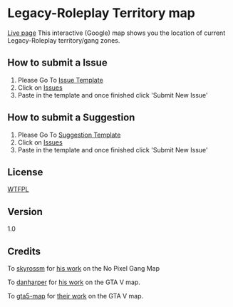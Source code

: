 Legacy-Roleplay Territory map
====
[Live page](https://w1lsoncodes.github.io/legacy-gangmap/)
This interactive (Google) map shows you the location of current Legacy-Roleplay territory/gang zones.


## How to submit a Issue

1. Please Go To [Issue Template](https://github.com/W1lsonCodes/legacy-map-issue-tracker/blob/master/template/issues.md)
2. Click on [Issues](https://github.com/W1lsonCodes/legacy-map-issue-tracker/issues)
3. Paste in the template and once finished click 'Submit New Issue'

## How to submit a Suggestion
1. Please Go To [Suggestion Template](#)
2. Click on [Issues](https://github.com/W1lsonCodes/legacy-map-issue-tracker/issues)
3. Paste in the template and once finished click 'Submit New Issue'

## License

[WTFPL](LICENSE)

## Version

1.0

## Credits

To [skyrossm](https://github.com/skyrossm) for [his work](https://github.com/skyrossm/np-gangmap) on the No Pixel Gang Map

To [danharper](https://github.com/danharper/) for [his work](https://github.com/danharper/GTAV) on the GTA V map.

To [gta5-map](https://github.com/gta5-map) for [their work](https://github.com/gta5-map/gta5-map.github.io) on the GTA V map.
